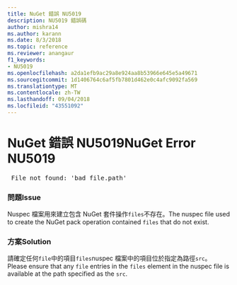 ```yaml
---
title: NuGet 錯誤 NU5019
description: NU5019 錯誤碼
author: mishra14
ms.author: karann
ms.date: 8/3/2018
ms.topic: reference
ms.reviewer: anangaur
f1_keywords:
- NU5019
ms.openlocfilehash: a2da1efb9ac29a8e924aa8b53966e645e5a49671
ms.sourcegitcommit: 1d1406764c6af5fb7801d462e0c4afc9092fa569
ms.translationtype: MT
ms.contentlocale: zh-TW
ms.lasthandoff: 09/04/2018
ms.locfileid: "43551092"
---
```

# <a name="nuget-error-nu5019"></a><span data-ttu-id="c73f7-103">NuGet 錯誤 NU5019</span><span class="sxs-lookup"><span data-stu-id="c73f7-103">NuGet Error NU5019</span></span>
<pre> File not found: 'bad_file.path'</pre>

### <a name="issue"></a><span data-ttu-id="c73f7-104">問題</span><span class="sxs-lookup"><span data-stu-id="c73f7-104">Issue</span></span>

<span data-ttu-id="c73f7-105">Nuspec 檔案用來建立包含 NuGet 套件操作`files`不存在。</span><span class="sxs-lookup"><span data-stu-id="c73f7-105">The nuspec file used to create the NuGet pack operation contained `files` that do not exist.</span></span>


### <a name="solution"></a><span data-ttu-id="c73f7-106">方案</span><span class="sxs-lookup"><span data-stu-id="c73f7-106">Solution</span></span>

<span data-ttu-id="c73f7-107">請確定任何`file`中的項目`files`nuspec 檔案中的項目位於指定為路徑`src`。</span><span class="sxs-lookup"><span data-stu-id="c73f7-107">Please ensure that any `file` entries in the `files` element in the nuspec file is available at the path specified as the `src`.</span></span>

